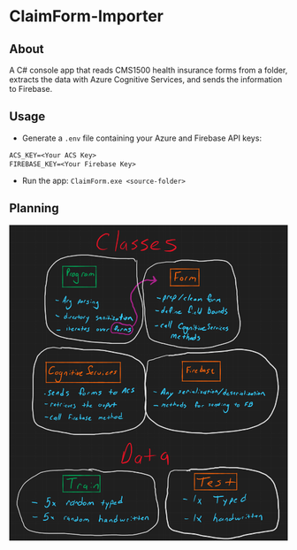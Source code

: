 # ClaimForm-Importer

## About
A C# console app that reads CMS1500 health insurance forms from a folder, extracts the data with Azure Cognitive Services, and sends the information to Firebase.

## Usage
- Generate a `.env` file containing your Azure and Firebase API keys:
```env
ACS_KEY=<Your ACS Key>
FIREBASE_KEY=<Your Firebase Key>
```
- Run the app:
`ClaimForm.exe <source-folder>`

## Planning
<img src="whiteboard.png">
